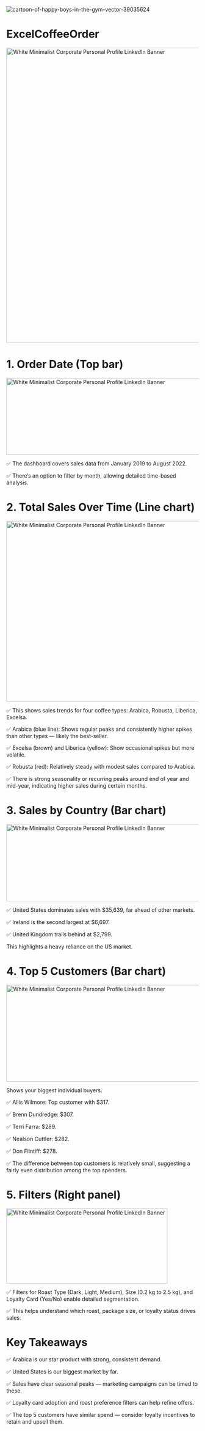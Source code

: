 
![cartoon-of-happy-boys-in-the-gym-vector-39035624](https://github.com/user-attachments/assets/50f4e6b3-5bfe-4d89-bb66-1b485835b099)

# ExcelCoffeeOrder

<img width="1573" height="772" alt="White Minimalist Corporate Personal Profile LinkedIn Banner" src="https://github.com/user-attachments/assets/28b8ffc9-bb08-491f-91ae-460198a76267" />

# 1. Order Date (Top bar)

<img width="1127" height="201" alt="White Minimalist Corporate Personal Profile LinkedIn Banner" src="https://github.com/user-attachments/assets/4fb521fb-a53b-4a4c-9355-b5964a1e47e9" />

✅ The dashboard covers sales data from January 2019 to August 2022.

✅ There’s an option to filter by month, allowing detailed time-based analysis.

# 2. Total Sales Over Time (Line chart)

<img width="962" height="473" alt="White Minimalist Corporate Personal Profile LinkedIn Banner" src="https://github.com/user-attachments/assets/cf906b74-6b51-4c46-92c0-26e6a5f53855" />

✅ This shows sales trends for four coffee types: Arabica, Robusta, Liberica, Excelsa.

✅ Arabica (blue line): Shows regular peaks and consistently higher spikes than other types — likely the best-seller.

✅ Excelsa (brown) and Liberica (yellow): Show occasional spikes but more volatile.

✅ Robusta (red): Relatively steady with modest sales compared to Arabica.

✅ There is strong seasonality or recurring peaks around end of year and mid-year, indicating higher sales during certain months.

# 3. Sales by Country (Bar chart)

<img width="572" height="202" alt="White Minimalist Corporate Personal Profile LinkedIn Banner" src="https://github.com/user-attachments/assets/b2ddd5c9-4e9b-4bdb-bef1-dee8155c8c2a" />

✅ United States dominates sales with $35,639, far ahead of other markets.

✅ Ireland is the second largest at $6,697.

✅ United Kingdom trails behind at $2,799.

This highlights a heavy reliance on the US market.

# 4. Top 5 Customers (Bar chart)

<img width="576" height="253" alt="White Minimalist Corporate Personal Profile LinkedIn Banner" src="https://github.com/user-attachments/assets/f50e90f4-6933-47b0-8e18-1761e8977e02" />

Shows your biggest individual buyers:

✅ Allis Wilmore: Top customer with $317.

✅ Brenn Dundredge: $307.

✅ Terri Farra: $289.

✅ Nealson Cuttler: $282.

✅ Don Flintiff: $278.

✅ The difference between top customers is relatively small, suggesting a fairly even distribution among the top spenders.

# 5. Filters (Right panel)

<img width="422" height="196" alt="White Minimalist Corporate Personal Profile LinkedIn Banner" src="https://github.com/user-attachments/assets/c4935975-a9c8-43fb-bd51-a0ca67991c69" />

✅ Filters for Roast Type (Dark, Light, Medium), Size (0.2 kg to 2.5 kg), and Loyalty Card (Yes/No) enable detailed segmentation.

✅ This helps understand which roast, package size, or loyalty status drives sales.

# Key Takeaways

✅ Arabica is our star product with strong, consistent demand.

✅ United States is our biggest market by far.

✅ Sales have clear seasonal peaks — marketing campaigns can be timed to these.

✅ Loyalty card adoption and roast preference filters can help refine offers.

✅ The top 5 customers have similar spend — consider loyalty incentives to retain and upsell them.
